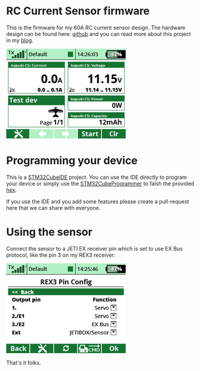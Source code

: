 # RC Current Sensor firmware
This is the firmware for my 60A RC current sensor design. The hardware design can be found here: [github](https://github.com/bodri/kapuki-cursen-hw)
and you can read more about this project in my [blog](https://www.bodrico.com/2020/03/rc-current-sensor.html).

![Main telemetry screen](images/telemetry.png)

# Programming your device
This is a [STM32CubeIDE](https://www.st.com/en/development-tools/stm32cubeide.html) project. You can use the IDE directly to program your device
or simply use the [STM32CubeProgrammer](https://www.st.com/en/development-tools/stm32cubeprog.html) to falsh the provided [hex](https://github.com/bodri/kapuki-cursen-fw/blob/master/kapuki-cursen-fw.hex).

If you use the IDE and you add some features please create a pull-request here that we can share with everyone.

# Using the sensor
Connect the sensor to a JETI EX receiver pin which is set to use EX Bus protocol, like the pin 3 on my REX3 receiver:

![Jeti transmitter settings](images/settings.png)

That's it folks. 
